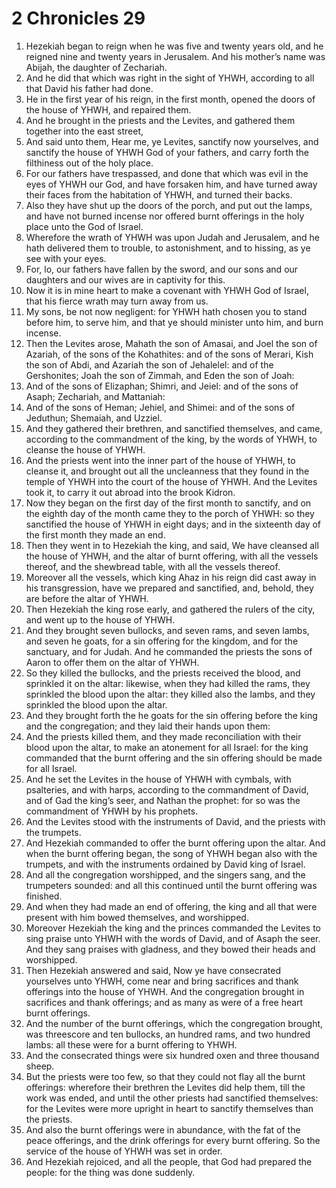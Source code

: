 ﻿# 2 Chronicles 29
1. Hezekiah began to reign when he was five and twenty years old, and he reigned nine and twenty years in Jerusalem. And his mother’s name was Abijah, the daughter of Zechariah. 
2. And he did that which was right in the sight of YHWH, according to all that David his father had done. 
3.  He in the first year of his reign, in the first month, opened the doors of the house of YHWH, and repaired them. 
4. And he brought in the priests and the Levites, and gathered them together into the east street, 
5. And said unto them, Hear me, ye Levites, sanctify now yourselves, and sanctify the house of YHWH God of your fathers, and carry forth the filthiness out of the holy place. 
6. For our fathers have trespassed, and done that which was evil in the eyes of YHWH our God, and have forsaken him, and have turned away their faces from the habitation of YHWH, and turned their backs. 
7. Also they have shut up the doors of the porch, and put out the lamps, and have not burned incense nor offered burnt offerings in the holy place unto the God of Israel. 
8. Wherefore the wrath of YHWH was upon Judah and Jerusalem, and he hath delivered them to trouble, to astonishment, and to hissing, as ye see with your eyes. 
9. For, lo, our fathers have fallen by the sword, and our sons and our daughters and our wives are in captivity for this. 
10. Now it is in mine heart to make a covenant with YHWH God of Israel, that his fierce wrath may turn away from us. 
11. My sons, be not now negligent: for YHWH hath chosen you to stand before him, to serve him, and that ye should minister unto him, and burn incense. 
12.  Then the Levites arose, Mahath the son of Amasai, and Joel the son of Azariah, of the sons of the Kohathites: and of the sons of Merari, Kish the son of Abdi, and Azariah the son of Jehalelel: and of the Gershonites; Joah the son of Zimmah, and Eden the son of Joah: 
13. And of the sons of Elizaphan; Shimri, and Jeiel: and of the sons of Asaph; Zechariah, and Mattaniah: 
14. And of the sons of Heman; Jehiel, and Shimei: and of the sons of Jeduthun; Shemaiah, and Uzziel. 
15. And they gathered their brethren, and sanctified themselves, and came, according to the commandment of the king, by the words of YHWH, to cleanse the house of YHWH. 
16. And the priests went into the inner part of the house of YHWH, to cleanse it, and brought out all the uncleanness that they found in the temple of YHWH into the court of the house of YHWH. And the Levites took it, to carry it out abroad into the brook Kidron. 
17. Now they began on the first day of the first month to sanctify, and on the eighth day of the month came they to the porch of YHWH: so they sanctified the house of YHWH in eight days; and in the sixteenth day of the first month they made an end. 
18. Then they went in to Hezekiah the king, and said, We have cleansed all the house of YHWH, and the altar of burnt offering, with all the vessels thereof, and the shewbread table, with all the vessels thereof. 
19. Moreover all the vessels, which king Ahaz in his reign did cast away in his transgression, have we prepared and sanctified, and, behold, they are before the altar of YHWH. 
20.  Then Hezekiah the king rose early, and gathered the rulers of the city, and went up to the house of YHWH. 
21. And they brought seven bullocks, and seven rams, and seven lambs, and seven he goats, for a sin offering for the kingdom, and for the sanctuary, and for Judah. And he commanded the priests the sons of Aaron to offer them on the altar of YHWH. 
22. So they killed the bullocks, and the priests received the blood, and sprinkled it on the altar: likewise, when they had killed the rams, they sprinkled the blood upon the altar: they killed also the lambs, and they sprinkled the blood upon the altar. 
23. And they brought forth the he goats for the sin offering before the king and the congregation; and they laid their hands upon them: 
24. And the priests killed them, and they made reconciliation with their blood upon the altar, to make an atonement for all Israel: for the king commanded that the burnt offering and the sin offering should be made for all Israel. 
25. And he set the Levites in the house of YHWH with cymbals, with psalteries, and with harps, according to the commandment of David, and of Gad the king’s seer, and Nathan the prophet: for so was the commandment of YHWH by his prophets. 
26. And the Levites stood with the instruments of David, and the priests with the trumpets. 
27. And Hezekiah commanded to offer the burnt offering upon the altar. And when the burnt offering began, the song of YHWH began also with the trumpets, and with the instruments ordained by David king of Israel. 
28. And all the congregation worshipped, and the singers sang, and the trumpeters sounded: and all this continued until the burnt offering was finished. 
29. And when they had made an end of offering, the king and all that were present with him bowed themselves, and worshipped. 
30. Moreover Hezekiah the king and the princes commanded the Levites to sing praise unto YHWH with the words of David, and of Asaph the seer. And they sang praises with gladness, and they bowed their heads and worshipped. 
31. Then Hezekiah answered and said, Now ye have consecrated yourselves unto YHWH, come near and bring sacrifices and thank offerings into the house of YHWH. And the congregation brought in sacrifices and thank offerings; and as many as were of a free heart burnt offerings. 
32. And the number of the burnt offerings, which the congregation brought, was threescore and ten bullocks, an hundred rams, and two hundred lambs: all these were for a burnt offering to YHWH. 
33. And the consecrated things were six hundred oxen and three thousand sheep. 
34. But the priests were too few, so that they could not flay all the burnt offerings: wherefore their brethren the Levites did help them, till the work was ended, and until the other priests had sanctified themselves: for the Levites were more upright in heart to sanctify themselves than the priests. 
35. And also the burnt offerings were in abundance, with the fat of the peace offerings, and the drink offerings for every burnt offering. So the service of the house of YHWH was set in order. 
36. And Hezekiah rejoiced, and all the people, that God had prepared the people: for the thing was done suddenly. 
